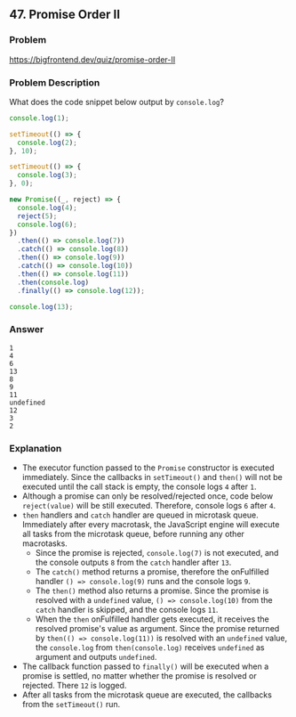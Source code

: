 ## 47. Promise Order II

### Problem

https://bigfrontend.dev/quiz/promise-order-II

### Problem Description

What does the code snippet below output by `console.log`?

```js
console.log(1);

setTimeout(() => {
  console.log(2);
}, 10);

setTimeout(() => {
  console.log(3);
}, 0);

new Promise((_, reject) => {
  console.log(4);
  reject(5);
  console.log(6);
})
  .then(() => console.log(7))
  .catch(() => console.log(8))
  .then(() => console.log(9))
  .catch(() => console.log(10))
  .then(() => console.log(11))
  .then(console.log)
  .finally(() => console.log(12));

console.log(13);
```

### Answer

```
1
4
6
13
8
9
11
undefined
12
3
2
```

### Explanation

- The executor function passed to the `Promise` constructor is executed immediately. Since the callbacks in `setTimeout()` and `then()` will not be executed until the call stack is empty, the console logs `4` after `1`.
- Although a promise can only be resolved/rejected once, code below `reject(value)` will be still executed. Therefore, console logs `6` after `4`.
- `then` handlers and `catch` handler are queued in microtask queue. Immediately after every macrotask, the JavaScript engine will execute all tasks from the microtask queue, before running any other macrotasks.
  - Since the promise is rejected, `console.log(7)` is not executed, and the console outputs `8` from the `catch` handler after `13`.
  - The `catch()` method returns a promise, therefore the onFulfilled handler `() => console.log(9)` runs and the console logs `9`.
  - The `then()` method also returns a promise. Since the promise is resolved with a `undefined` value, `() => console.log(10)` from the `catch` handler is skipped, and the console logs `11`.
  - When the `then` onFulfilled handler gets executed, it receives the resolved promise's value as argument. Since the promise returned by `then(() => console.log(11))` is resolved with an `undefined` value, the `console.log` from `then(console.log)` receives `undefined` as argument and outputs `undefined`.
- The callback function passed to `finally()` will be executed when a promise is settled, no matter whether the promise is resolved or rejected. There `12` is logged.
- After all tasks from the microtask queue are executed, the callbacks from the `setTimeout()` run.

